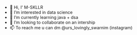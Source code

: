 - 👋 Hi, I' M-SKLLR
- 👀 I’m interested in data science
- 🌱 I’m currently learning java + dsa
- 💞️ I’m looking to collaborate on an intership
- 📫 To reach me u can dm @urs_lovingly_swarnim (instagram)
<!---
M-SKLLR/M-SKLLR is a ✨ special ✨ repository because its `README.md` (this file) appears on your GitHub profile.
You can click the Preview link to take a look at your changes.
--->

